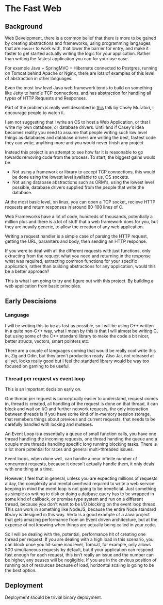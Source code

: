 # The Fast Web

## Background

Web Development, there is a common belief that there is more to be gained by creating abstractions and frameworks, using programming langauges that are `easier` to work with, that lower the barrier for entry, and make it faster to get started actually writing the logic for your application. Rather than writing the fastest application you can for your use case.

For example Java + SpringMVC + Hibernate connected to Postgres, running on Tomcat behind Apache or Nginx, there are lots of examples of this level of abstraction in other languages.

Even the most low level Java web framework tends to build on something like Jetty to handle TCP connections, and has abstraction for handling all types of HTTP Requests and Responses.

Part of the problem is really well described in [this](https://www.youtube.com/watch?v=kZRE7HIO3vk) talk by Casey Muratori, I encourage people to watch it.

I am not suggesting that I write an OS to host a Web Application, or that I write my own database, or database drivers. Until and if Casey's idea becomes reality you need to assume that people writing such low level things as databases and database drivers are writing the best, fastest code they can write, anything more and you would never finish any project.

Instead this project is an attempt to see how far it is reasonable to go towards removing code from the process. To start, the biggest gains would be:
* Not using a framework or library to accept TCP connections, this would be done using the lowest level available to us, OS sockets.
* Not using database abstractions such as ORM's, using the lowest level possible, database drivers supplied from the people that write the database.

At the most basic level, on linux, you can open a TCP socket, recieve HTTP requests and return responses in around 80-100 lines of C.

Web Frameworks have a lot of code, hundreds of thousands, potentially a million plus and there is a lot of stuff that a web framework does for you, but they are heavily generic, to allow the creation of any web application.

Writing a request handler is a simple case of parsing the HTTP request, getting the URL, paramters and body, then sending an HTTP response.

If you were to deal with all the different requests with just functions, only extracting from the request what you need and returning in the response what was required, extracting common functions for your specific application, rather than building abstractions for any application, would this be a better approach?

This is what I am going to try and figure out with this project. By building a web application from basic principles.

## Early Descisions

### Language
I will be writing this to be as fast as possible, so I will be using C++ written in a quite non-C++ way, what I mean by this is that I will almost be writing C, but using some of the C++ standard library to make the code a bit nicer, better structs, vectors, smart pointers etc.

There are a couple of languages coming that would be really cool write this in, Zig and Odin, but they aren't production ready. Also Jai, not released at all yet, looks really good but I feel the standard library would be way too focused on gaming to be useful.

### Thread per request vs event loop
This is an important decision early on.

One thread per request is conceptually easier to understand, request comes in, thread is created, all handling of the request is done on that thread, it can block and wait on I/O and further network requests, the only interaction between threads is if you have some kind of in-memory session storage, that remebers things about previous and current requests, that needs to be carefully handled with locking and mutexes.

An Event Loop is a essentially a queue of small function calls, you have one thread handling the incoming requests, one thread handing the queue and a couple more threads handling specific long running blocking tasks. There is a lot more potential for races and general multi-threaded issues.

Event loops, when done well, can handle a near infinite number of concurrent requests, because it doesn't actually handle them, it only deals with one thing at a time.

However, I feel that in general, unless you are expecting millions of requests a day, the complexity and mental overhead required to write a web service keeping in mind the event loop is not going to be beneficial. Just something as simple as writing to disk or doing a datbase query has to be wrapped in some kind of callback, or promise type system and run on a different thread, because you don't want to be I/O blocking on the event loop thread. This can work in something like NodeJS, because the entire Node standard library is designed in this way. Vertx is a good example of a Java project that gets amazing performance from an Event driven architecture, but at the expense of not knowing when things are actually being called in your code.

So I will be dealing with the, potential, performance hit of creating one thread per request. If you are dealing with a high load in this scenario, you can block once you hit some max level, Tomcat, for example, only allows 500 simultaneous requests by default, but if your application can respond fast enough for each request, this isn't really an issue and the number can be higher, any pauses will be negligible. If you are in the envious position of running out of resources because of load, horizontal scaling is going to be the best option.

## Deployment

Deployment should be trivial binary deployment.
